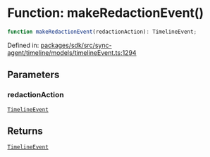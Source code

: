 # Function: makeRedactionEvent()

```ts
function makeRedactionEvent(redactionAction): TimelineEvent;
```

Defined in: [packages/sdk/src/sync-agent/timeline/models/timelineEvent.ts:1294](https://github.com/towns-protocol/towns/blob/0db1fd0ac7258e8db8cedfb6183e8eade8284fa1/packages/sdk/src/sync-agent/timeline/models/timelineEvent.ts#L1294)

## Parameters

### redactionAction

[`TimelineEvent`](../interfaces/TimelineEvent.md)

## Returns

[`TimelineEvent`](../interfaces/TimelineEvent.md)
